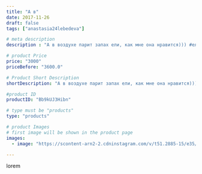 ```yaml
---
title: "А в"
date: 2017-11-26
draft: false
tags: ["anastasia24lebedeva"]

# meta description
description : "А в воздухе парит запах ели, как мне она нравится))) #елкановыйгод"

# product Price
price: "3000"
priceBefore: "3600.0"

# Product Short Description
shortDescription: "А в воздухе парит запах ели, как мне она нравится))) #елкановыйгод"

#product ID
productID: "Bb9kUJ3Hibn"

# type must be "products"
type: "products"

# product Images
# first image will be shown in the product page
images:
  - image: "https://scontent-arn2-2.cdninstagram.com/v/t51.2885-15/e35/23966888_1462530950533493_898668692043202560_n.jpg?se=8&tp=1&_nc_ht=scontent-arn2-2.cdninstagram.com&_nc_cat=105&_nc_ohc=dBUHX_SFJ18AX-oMylh&ccb=7-4&oh=0ddd97a127b8773ac91ce6a697e04d23&oe=6083A78E&ig_cache_key=MTY1NjYzOTk1MjU5NDU0NDM1OQ%3D%3D.2-ccb7-4"

---
```

lorem
